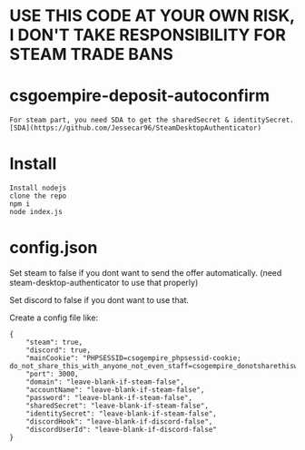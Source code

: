 # USE THIS CODE AT YOUR OWN RISK, I DON'T TAKE RESPONSIBILITY FOR STEAM TRADE BANS

# csgoempire-deposit-autoconfirm
    For steam part, you need SDA to get the sharedSecret & identitySecret.
    [SDA](https://github.com/Jessecar96/SteamDesktopAuthenticator)

# Install
    Install nodejs
    clone the repo
    npm i 
    node index.js
# config.json
Set steam to false if you dont want to send the offer automatically. (need steam-desktop-authenticator to use that properly)

Set discord to false if you dont want to use that.


Create a config file like:
```
{
    "steam": true,
    "discord": true,
    "mainCookie": "PHPSESSID=csogempire_phpsessid-cookie; do_not_share_this_with_anyone_not_even_staff=csogempire_donotsharethiswithanyonenotevenstaff_cookie",
    "port": 3000,
    "domain": "leave-blank-if-steam-false",
    "accountName": "leave-blank-if-steam-false",
    "password": "leave-blank-if-steam-false",
    "sharedSecret": "leave-blank-if-steam-false",
    "identitySecret": "leave-blank-if-steam-false",
    "discordHook": "leave-blank-if-discord-false",
    "discordUserId": "leave-blank-if-discord-false"
}
```
